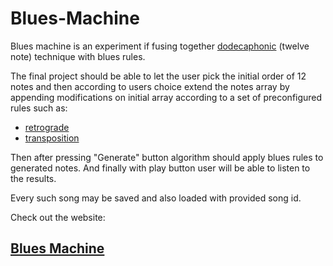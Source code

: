 # Blues-Machine

Blues machine is an experiment if fusing together [dodecaphonic](https://en.wikipedia.org/wiki/Twelve-tone_technique) (twelve note) technique with blues rules.

The final project should be able to let the user pick the initial order of 12 notes and then according to users choice extend the notes array by appending modifications on initial array according to a set of preconfigured rules such as:
- [retrograde](https://en.wikipedia.org/wiki/Retrograde_inversion)
- [transposition](https://en.wikipedia.org/wiki/Transposition_(music))

Then after pressing "Generate" button algorithm should apply blues rules to generated notes.
And finally with play button user will be able to listen to the results.

Every such song may be saved and also loaded with provided song id.

Check out the website:
## [Blues Machine](https://georgekesaev.github.io/blues-machine/)
